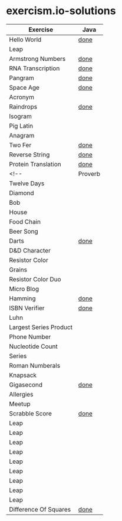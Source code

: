 # exercism.io-solutions


| Exercise | Java |
| --- | --- |
| Hello World  | [done](java/Hello%20World/Greeter.java) |
| Leap |  | 
| Armstrong Numbers | [done](java/Armstrong%20Number/ArmstrongNumbers.java) |
| RNA Transcription | [done](java/RNA%20Transcription/RnaTranscription.java) |
| Pangram | [done](java/Pangram/PangramChecker.java) |
| Space Age | [done](java/Space%20Age/SpaceAge.java) |
| Acronym |  |
| Raindrops | [done](java/Raindrops/RaindropConverter.java) |
| Isogram |  |
| Pig Latin |  |
| Anagram |  |
| Two Fer  | [done](java/Two%20Fer/Twofer.java) |
| Reverse String | [done](java/Reverse%20String/ReverseString.java) |
| Protein Translation | [done](java/Protein%20Translation/ProteinTranslator.java) |
<!-- | Proverb |  |
| Twelve Days |  |
| Diamond |  |
| Bob |  |
| House |  |
| Food Chain |  |
| Beer Song |  | -->
| Darts | [done](java/Darts/Darts.java) |
| D&D Character |  |
| Resistor Color |  |
| Grains |  |
| Resistor Color Duo |  |
| Micro Blog |  |
| Hamming | [done](java/Hamming/Hamming.java) |
| ISBN Verifier | [done](java/ISBN%20Verifier/IsbnVerifier.java) |
| Luhn |  |
| Largest Series Product |  |
| Phone Number |  |
| Nucleotide Count |  |
| Series |  |
| Roman Numberals |  |
| Knapsack |  |
| Gigasecond | [done](java/Gigasecond/Gigasecond.java) |
| Allergies |  |
| Meetup |  |
| Scrabble Score | [done](java/Scrabble%20Score/Scrabble.java) |
| Leap |  |
| Leap |  |
| Leap |  |
| Leap |  |
| Leap |  |
| Leap |  |
| Leap |  |
| Leap |  |
| Leap |  |
| Difference Of Squares | [done](java/Difference%20Of%20Squares/DifferenceOfSquaresCalculator.java) |